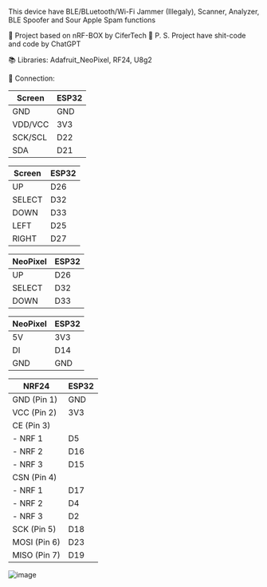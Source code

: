 This device have BLE/BLuetooth/Wi-Fi Jammer (Illegaly), Scanner, Analyzer, BLE Spoofer and Sour Apple Spam functions

👀 Project based on nRF-BOX by CiferTech
💩 P. S. Project have shit-code and code by ChatGPT

📚 Libraries:
Adafruit_NeoPixel, RF24, U8g2

🧮 Connection:


| Screen  | ESP32 |
| ------------- | ------------- |
| GND  | GND  |
| VDD/VCC  | 3V3  |
| SCK/SCL  | D22  |
| SDA  | D21  |

| Screen  | ESP32 |
| ------------- | ------------- |
| UP  | D26  |
| SELECT  | D32  |
| DOWN  | D33  |
| LEFT  | D25  |
| RIGHT  | D27  |

| NeoPixel  | ESP32 |
| ------------- | ------------- |
| UP  | D26  |
| SELECT  | D32  |
| DOWN  | D33  |

| NeoPixel | ESP32 |
| -------- | ----- |
| 5V       | 3V3   |
| DI       | D14   |
| GND      | GND   |


| NRF24        | ESP32 |
| ------------ | ----- |
| GND (Pin 1)  | GND   |
| VCC (Pin 2)  | 3V3   |
| CE (Pin 3)   |       |
| - NRF 1      | D5    |
| - NRF 2      | D16   |
| - NRF 3      | D15   |
| CSN (Pin 4)  |       |
| - NRF 1      | D17   |
| - NRF 2      | D4    |
| - NRF 3      | D2    |
| SCK (Pin 5)  | D18   |
| MOSI (Pin 6) | D23   |
| MISO (Pin 7) | D19   |


![image](https://github.com/user-attachments/assets/4ef8b1a8-04a9-4a68-97be-123fc6c1847e)
